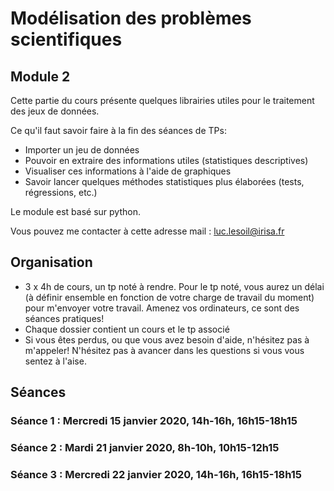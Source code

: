 # Modélisation des problèmes scientifiques
## Module 2

Cette partie du cours présente quelques librairies utiles pour le traitement des jeux de données.

Ce qu'il faut savoir faire à la fin des séances de TPs:
 - Importer un jeu de données
 - Pouvoir en extraire des informations utiles (statistiques descriptives)
 - Visualiser ces informations à l'aide de graphiques
 - Savoir lancer quelques méthodes statistiques plus élaborées (tests, régressions, etc.)
 
Le module est basé sur python.

Vous pouvez me contacter à cette adresse mail : luc.lesoil@irisa.fr

## Organisation

- 3 x 4h de cours, un tp noté à rendre. Pour le tp noté, vous aurez un délai (à définir ensemble en fonction de votre charge de travail du moment) pour m'envoyer votre travail. Amenez vos ordinateurs, ce sont des séances pratiques!
- Chaque dossier contient un cours et le tp associé
-  Si vous êtes perdus, ou que vous avez besoin d'aide, n'hésitez pas à m'appeler! N'hésitez pas à avancer dans les questions si vous vous sentez à l'aise.

## Séances

### Séance 1 : Mercredi 15 janvier 2020, 14h-16h, 16h15-18h15

### Séance 2 : Mardi 21 janvier 2020, 8h-10h, 10h15-12h15

### Séance 3 : Mercredi 22 janvier 2020, 14h-16h, 16h15-18h15

